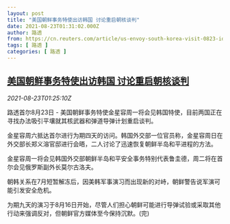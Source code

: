 ```yaml
---
layout: post
title: "美国朝鲜事务特使出访韩国 讨论重启朝核谈判"
date: 2021-08-23T01:31:02.000Z
author: 路透
from: https://cn.reuters.com/article/us-envoy-south-korea-visit-0823-idCNKBS2FO02Q
tags: [ 路透 ]
categories: [ 路透 ]
---
```

<!--1629682262000-->
[美国朝鲜事务特使出访韩国 讨论重启朝核谈判](https://cn.reuters.com/article/us-envoy-south-korea-visit-0823-idCNKBS2FO02Q)
------

<div>
<div><i>2021-08-23T01:25:10Z</i></div><p>路透首尔8月23日 - 美国朝鲜事务特使金星容周一将会见韩国特使，目前两国正在寻找办法吸引平壤就其核武器和弹道导弹计划重启谈判。</p><p>金星容周六抵达首尔进行为期四天的访问。韩国外交部一位官员称，金星容周日在外交部长郑义溶官邸进行会晤，二人讨论了迅速恢复朝鲜半岛和平进程的方法。</p><p>金星容周一将会见韩国外交部朝鲜半岛和平安全事务特别代表鲁圭德，周二将在首尔会见俄罗斯副外长莫尔古洛夫。</p><p>朝韩关系在7月短暂解冻后，因美韩军事演习而出现新的对峙，朝鲜警告说军演可能引发安全危机。</p><p>为期九天的演习于8月16日开始，尽管人们担心朝鲜可能进行导弹试验或采取其他行动来强调反对，但朝鲜官方媒体至今保持沉默。(完)</p>
</div>
